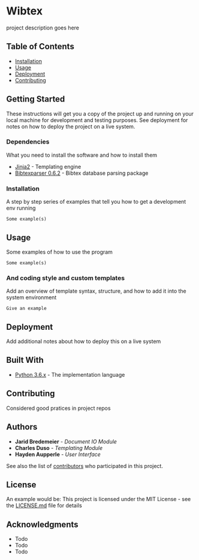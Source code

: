 # Wibtex
project description goes here

## Table of Contents
- [Installation](#installation)
- [Usage](#usage)
- [Deployment](#deployment)
- [Contributing](#contributing)

## Getting Started
These instructions will get you a copy of the project up and running on your local machine for development and testing purposes. See deployment for notes on how to deploy the project on a live system.

### Dependencies
What you need to install the software and how to install them
* [Jinja2](http://jinja.pocoo.org/docs/2.9/) - Templating engine
* [Bibtexparser 0.6.2](https://pypi.python.org/pypi/bibtexparser) - Bibtex database parsing package

### Installation
A step by step series of examples that tell you how to get a development env running

```
Some example(s)
```

## Usage
Some examples of how to use the program
```
Some example(s)
```

### And coding style and custom templates
Add an overview of template syntax, structure, and how to add it into the system environment 
```
Give an example
```

## Deployment
Add additional notes about how to deploy this on a live system

## Built With
* [Python 3.6.x](https://www.python.org/) - The implementation language

## Contributing
Considered good pratices in project repos

## Authors
* **Jarid Bredemeier** - *Document IO Module*
* **Charles Duso** - *Templating Module*
* **Hayden Aupperle** - *User Interface*

See also the list of [contributors](https://github.com/jbredeme/Wibtex/graphs/contributors) who participated in this project.

## License
An example would be: This project is licensed under the MIT License - see the [LICENSE.md](LICENSE.md) file for details

## Acknowledgments
* Todo
* Todo
* Todo